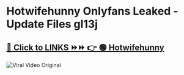 
 # Hotwifehunny Onlyfans Leaked - Update Files gl13j

## <h2><a href="https://clipsfans.com/Hotwifehunny&ref=git">🔗 Click to LINKS ⏩⏩ 👉 🟢 Hotwifehunny </a></h2>

<a href="https://clipsfans.com/Hotwifehunny&ref=git" rel="nofollow" data-target="animated-image.originalLink"><img src="https://i.ibb.co.com/xMMVF88/686577567.gif" alt="Viral Video Original" style="max-width: 100%; display: inline-block;" data-target="animated-image.originalImage"></a>

